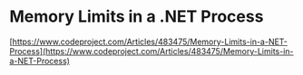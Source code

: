 # Memory Limits in a .NET Process

[https://www.codeproject.com/Articles/483475/Memory-Limits-in-a-NET-Process](https://www.codeproject.com/Articles/483475/Memory-Limits-in-a-NET-Process)

